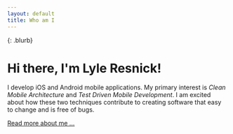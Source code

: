 ```yaml
---
layout: default
title: Who am I
---
```


{: .blurb}
# Hi there, I'm Lyle Resnick!

I develop iOS and Android mobile applications. 
My primary interest is *Clean Mobile Architecture* and *Test Driven Mobile Development*. 
I am excited about how these two techniques contribute to creating software that easy to change and is free of bugs.


 [Read more about me ...](/about)



